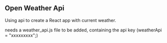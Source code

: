 ## Open Weather Api 

Using api to create a React app with current weather.

needs a weather_api.js file to be added, containing the api key
(weatherApi = "xxxxxxxxx";)

